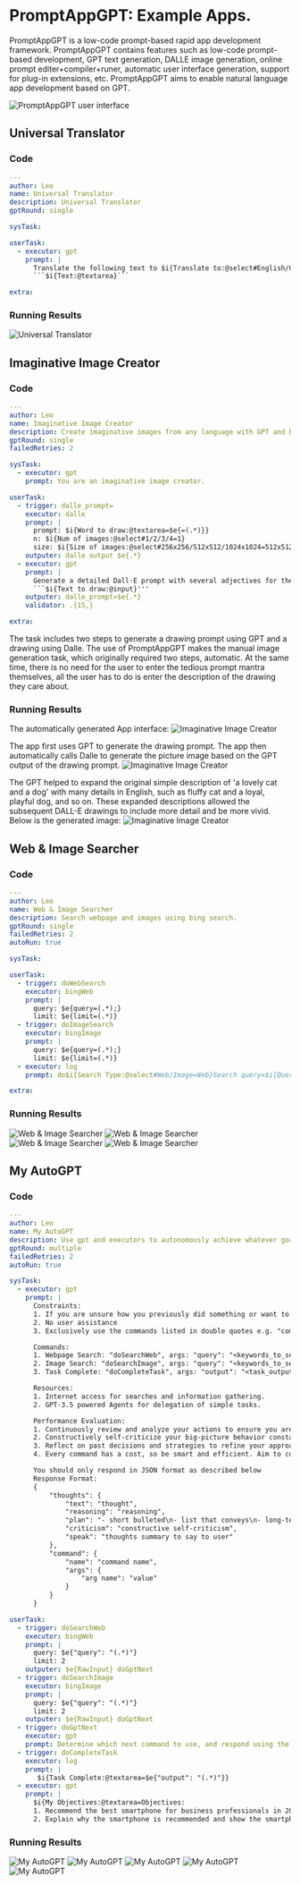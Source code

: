 # PromptAppGPT: Example Apps.
PromptAppGPT is a low-code prompt-based rapid app development framework. PromptAppGPT contains features such as low-code prompt-based development, GPT text generation, DALLE image generation, online prompt editer+compiler+runer, automatic user interface generation, support for plug-in extensions, etc. PromptAppGPT aims to enable natural language app development based on GPT.

![PromptAppGPT user interface](images/pag-image-creator-edit.png)

## Universal Translator

### Code

``` yaml
---
author: Leo
name: Universal Translator
description: Universal Translator
gptRound: single

sysTask:

userTask: 
  - executor: gpt
    prompt: |
      Translate the following text to $i{Translate to:@select#English/Chinese/French/Spanish=English}:
      ```$i{Text:@textarea}```

extra: 
```

### Running Results

![Universal Translator](images/apps/universal_translator_run_note.png)

## Imaginative Image Creator

### Code

``` yaml
---
author: Leo
name: Imaginative Image Creator
description: Create imaginative images from any language with GPT and DALL·E
gptRound: single
failedRetries: 2

sysTask:
  - executor: gpt
    prompt: You are an imaginative image creator. 

userTask: 
  - trigger: dalle_prompt=
    executor: dalle
    prompt: |
      prompt: $i{Word to draw:@textarea=$e{=(.*)}}
      n: $i{Num of images:@select#1/2/3/4=1}
      size: $i{Size of images:@select#256x256/512x512/1024x1024=512x512}
    outputer: dalle output $e{.*}
  - executor: gpt
    prompt: | 
      Generate a detailed Dall-E prompt with several adjectives for the following text:
      ```$i{Text to draw:@input}'''
    outputer: dalle_prompt=$e{.*} 
    validator: .{15,}

extra: 
```

The task includes two steps to generate a drawing prompt using GPT and a drawing using Dalle. The use of PromptAppGPT makes the manual image generation task, which originally required two steps, automatic. At the same time, there is no need for the user to enter the tedious prompt mantra themselves, all the user has to do is enter the description of the drawing they care about.

### Running Results

The automatically generated App interface:
![Imaginative Image Creator](images/apps/imaginative_image_creator_run_note_1.png)

The app first uses GPT to generate the drawing prompt.
The app then automatically calls Dalle to generate the picture image based on the GPT output of the drawing prompt.
![Imaginative Image Creator](images/apps/imaginative_image_creator_run_note_2.png)

The GPT helped to expand the original simple description of 'a lovely cat and a dog' with many details in English, such as fluffy cat and a loyal, playful dog, and so on.
These expanded descriptions allowed the subsequent DALL-E drawings to include more detail and be more vivid.
Below is the generated image:
![Imaginative Image Creator](images/apps/imaginative_image_creator_run_note_3.png)


## Web & Image Searcher

### Code

``` yaml
---
author: Leo
name: Web & Image Searcher 
description: Search webpage and images using bing search.
gptRound: single
failedRetries: 2
autoRun: true

sysTask:

userTask: 
  - trigger: doWebSearch
    executor: bingWeb
    prompt: |
      query: $e{query=(.*);}
      limit: $e{limit=(.*)}
  - trigger: doImageSearch
    executor: bingImage
    prompt: |
      query: $e{query=(.*);}
      limit: $e{limit=(.*)}
  - executor: log
    prompt: do$i{Search Type:@select#Web/Image=Web}Search query=$i{Query:@input}; limit=$i{limit:@select#3/5/10=5}

extra: 
```

### Running Results

![Web & Image Searcher](images/apps/web_image_searcher_run_note_1.png)
![Web & Image Searcher](images/apps/web_image_searcher_run_note_2.png)
![Web & Image Searcher](images/apps/web_image_searcher_run_note_3.png)
![Web & Image Searcher](images/apps/web_image_searcher_run_note_4.png)

## My AutoGPT

### Code

``` yaml
---
author: Leo
name: My AutoGPT
description: Use gpt and executors to autonomously achieve whatever goal you set.
gptRound: multiple
failedRetries: 2
autoRun: true

sysTask:
  - executor: gpt
    prompt: |
      Constraints:
      1. If you are unsure how you previously did something or want to recall past events, thinking about similar events will help you remember.
      2. No user assistance
      3. Exclusively use the commands listed in double quotes e.g. "command name"

      Commands:
      1. Webpage Search: "doSearchWeb", args: "query": "<keywords_to_search>"
      2. Image Search: "doSearchImage", args: "query": "<keywords_to_search>"
      3. Task Complete: "doCompleteTask", args: "output": "<task_output>"

      Resources:
      1. Internet access for searches and information gathering.
      2. GPT-3.5 powered Agents for delegation of simple tasks.

      Performance Evaluation:
      1. Continuously review and analyze your actions to ensure you are performing to the best of your abilities.
      2. Constructively self-criticize your big-picture behavior constantly.
      3. Reflect on past decisions and strategies to refine your approach.
      4. Every command has a cost, so be smart and efficient. Aim to complete tasks in the least number of steps.

      You should only respond in JSON format as described below 
      Response Format: 
      {
          "thoughts": {
              "text": "thought",
              "reasoning": "reasoning",
              "plan": "- short bulleted\n- list that conveys\n- long-term plan",
              "criticism": "constructive self-criticism",
              "speak": "thoughts summary to say to user"
          },
          "command": {
              "name": "command name",
              "args": {
                  "arg name": "value"
              }
          }
      }

userTask:
  - trigger: doSearchWeb
    executor: bingWeb
    prompt: |
      query: $e{"query": "(.*)"}
      limit: 2
    outputer: $e{RawInput} doGptNext
  - trigger: doSearchImage
    executor: bingImage
    prompt: |
      query: $e{"query": "(.*)"}
      limit: 2
    outputer: $e{RawInput} doGptNext
  - trigger: doGptNext
    executor: gpt
    prompt: Determine which next command to use, and respond using the format specified above.
  - trigger: doCompleteTask
    executor: log
    prompt: |
       $i{Task Complete:@textarea=$e{"output": "(.*)"}}
  - executor: gpt
    prompt: |
      $i{My Objectives:@textarea=Objectives:
      1. Recommend the best smartphone for business professionals in 2023.
      2. Explain why the smartphone is recommended and show the smartphone's image.}
```

### Running Results

![My AutoGPT](images/apps/my_autogpt_run_note_1.png)
![My AutoGPT](images/apps/my_autogpt_run_note_2.png)
![My AutoGPT](images/apps/my_autogpt_run_note_3.png)
![My AutoGPT](images/apps/my_autogpt_run_note_4.png)
![My AutoGPT](images/apps/my_autogpt_run_note_5.png)